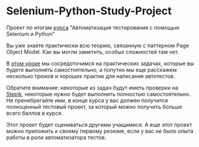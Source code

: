 # Selenium-Python-Study-Project
Проект по итогам [курса](https://stepik.org/course/575/syllabus) "Автоматизация тестирования с помощью Selenium и Python"


Вы уже знаете практически всю теорию, связанную с паттерном Page Object Model.
Как вы могли заметить, особых сложностей там нет.

В [этом уроке](https://stepik.org/lesson/201964/step/1?unit=176022) мы сосредоточимся на практических задачах, которые вы будете выполнять самостоятельно, а попутно мы еще расскажем несколько трюков и хороших практик для написания автотестов.

Обратите внимание: некоторые из задач будут иметь проверки на [Stepik](https://stepik.org/users/104430773/courses), некоторые нужно будет выполнить полностью самостоятельно. Не пренебрегайте ими, в конце курса у вас должен получится полноценный тестовый проект, за который можно получить больше всего баллов в курсе.

Этот проект будет оцениваться другими учащимися. А еще этот проект можно приложить к своему первому резюме, если у вас не было опыта работы в роли автоматизатора тестов.  